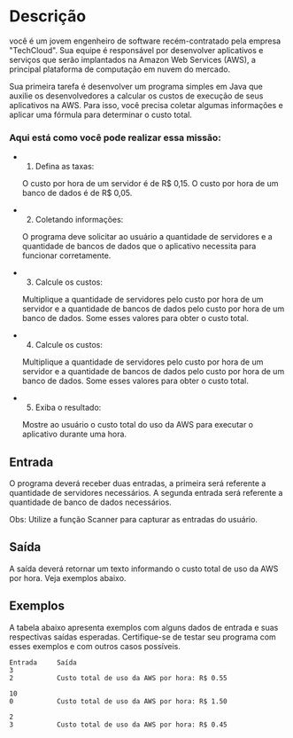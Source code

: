 # Descrição
você é um jovem engenheiro de software recém-contratado pela empresa "TechCloud". Sua equipe é responsável por desenvolver aplicativos e serviços que serão implantados na Amazon Web Services (AWS), a principal plataforma de computação em nuvem do mercado.

Sua primeira tarefa é desenvolver um programa simples em Java que auxilie os desenvolvedores a calcular os custos de execução de seus aplicativos na AWS. Para isso, você precisa coletar algumas informações e aplicar uma fórmula para determinar o custo total.

### Aqui está como você pode realizar essa missão:
*   1. Defina as taxas:

    O custo por hora de um servidor é de R$ 0,15.
    O custo por hora de um banco de dados é de R$ 0,05.
*   2. Coletando informações:

    O programa deve solicitar ao usuário a quantidade de servidores e a quantidade de bancos de dados que o aplicativo necessita para funcionar corretamente.
*   3. Calcule os custos:

    Multiplique a quantidade de servidores pelo custo por hora de um servidor e a quantidade de bancos de dados pelo custo por hora de um banco de dados. Some esses valores para obter o custo total.
*   4. Calcule os custos:

    Multiplique a quantidade de servidores pelo custo por hora de um servidor e a quantidade de bancos de dados pelo custo por hora de um banco de dados. Some esses valores para obter o custo total.
*   5. Exiba o resultado:

    Mostre ao usuário o custo total do uso da AWS para executar o aplicativo durante uma hora.

## Entrada
O programa deverá receber duas entradas, a primeira será referente a quantidade de servidores necessários. A segunda entrada será referente a quantidade de banco de dados necessários.

Obs: Utilize a função Scanner para capturar as entradas do usuário.

## Saída
A saída deverá retornar um texto informando o custo total de uso da AWS por hora. Veja exemplos abaixo.

## Exemplos
A tabela abaixo apresenta exemplos com alguns dados de entrada e suas respectivas saídas esperadas. Certifique-se de testar seu programa com esses exemplos e com outros casos possíveis.

    Entrada	    Saída
    3
    2	        Custo total de uso da AWS por hora: R$ 0.55

    10
    0	        Custo total de uso da AWS por hora: R$ 1.50
    
    2
    3	        Custo total de uso da AWS por hora: R$ 0.45
